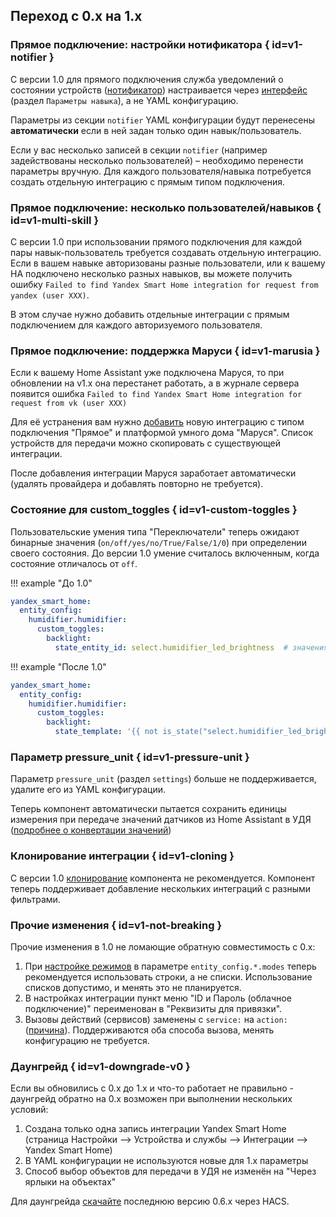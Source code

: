 ## Переход с 0.x на 1.x

### Прямое подключение: настройки нотификатора { id=v1-notifier }

С версии 1.0 для прямого подключения служба уведомлений о состоянии устройств ([нотификатор](https://docs.yaha-cloud.ru/v0.6.x/advanced/direct-connection/#notifier)) настраивается через [интерфейс](./config/getting-started.md#gui) (раздел `Параметры навыка`), а не YAML конфигурацию.

Параметры из секции `notifier` YAML конфигурации будут перенесены **автоматически** если в ней задан только один навык/пользователь.

Если у вас несколько записей в секции `notifier` (например задействованы несколько пользователей) – необходимо перенести параметры вручную. Для каждого пользователя/навыка потребуется создать отдельную интеграцию с прямым типом подключения.

### Прямое подключение: несколько пользователей/навыков { id=v1-multi-skill }

С версии 1.0 при использовании прямого подключения для каждой пары навык-пользователь требуется создавать отдельную интеграцию. Если в вашем навыке авторизованы разные пользователи, или к вашему HA подключено несколько разных навыков, вы можете получить ошибку `Failed to find Yandex Smart Home integration for request from yandex (user XXX)`.

В этом случае нужно добавить отдельные интеграции с прямым подключением для каждого авторизуемого пользователя.

### Прямое подключение: поддержка Маруси { id=v1-marusia }

Если к вашему Home Assistant уже подключена Маруся, то при обновлении на v1.x она перестанет работать, а в журнале сервера появится ошибка `Failed to find Yandex Smart Home integration for request from vk (user XXX)`

Для её устранения вам нужно [добавить](./install/integration.md) новую интеграцию с типом подключения "Прямое" и платформой умного дома "Маруся". Список устройств для передачи можно скопировать с существующей интеграции.

После добавления интеграции Маруся заработает автоматически (удалять провайдера и добавлять повторно не требуется).

### Состояние для custom_toggles { id=v1-custom-toggles }

Пользовательские умения типа "Переключатели" теперь ожидают бинарные значения (`on/off/yes/no/True/False/1/0`) при определении своего состояния.
До версии 1.0 умение считалось включенным, когда состояние отличалось от `off`.

!!! example "До 1.0"

  ```yaml
  yandex_smart_home:
    entity_config:
      humidifier.humidifier:
        custom_toggles:
          backlight:
            state_entity_id: select.humidifier_led_brightness  # значения high/med/off
  ```

!!! example "После 1.0"

  ```yaml
  yandex_smart_home:
    entity_config:
      humidifier.humidifier:
        custom_toggles:
          backlight:
            state_template: '{{ not is_state("select.humidifier_led_brightness", "off") }}'
  ```

### Параметр pressure_unit { id=v1-pressure-unit }

Параметр `pressure_unit` (раздел `settings`) больше не поддерживается, удалите его из YAML конфигурации.

Теперь компонент автоматически пытается сохранить единицы измерения при передаче значений датчиков из Home Assistant в УДЯ ([подробнее о конвертации значений](devices/sensor/float.md#unit-conversion))

### Клонирование интеграции { id=v1-cloning }

C версии 1.0 [клонирование](https://docs.yaha-cloud.ru/v0.6.x/advanced/clone/) компонента не рекомендуется. Компонент теперь поддерживает добавление нескольких интеграций с разными фильтрами.

### Прочие изменения { id=v1-not-breaking }

Прочие изменения в 1.0 не ломающие обратную совместимость с 0.x:

1. При [настройке режимов](config/modes.md) в параметре `entity_config.*.modes` теперь рекомендуется использовать строки, а не списки. Использование списков допустимо, и менять это не планируется.
2. В настройках интеграции пункт меню "ID и Пароль (облачное подключение)" переименован в "Реквизиты для привязки".
3. Вызовы действий (сервисов) заменены c `service:` на `action:` ([причина](https://www.home-assistant.io/blog/2024/08/07/release-20248/#goodbye-service-calls-hello-actions-)). Поддерживаются оба способа вызова, менять конфигурацию не требуется.

### Даунгрейд { id=v1-downgrade-v0 }

Если вы обновились с 0.x до 1.x и что-то работает не правильно - даунгрейд обратно на 0.x возможен при выполнении нескольких условий:

1. Создана только одна запись интеграции Yandex Smart Home (страница Настройки --> Устройства и службы --> Интеграции --> Yandex Smart Home)
2. В YAML конфигурации не используются новые для 1.x параметры
3. Способ выбор объектов для передачи в УДЯ не изменён на "Через ярлыки на объектах"

Для даунгрейда [скачайте](https://docs.yaha-cloud.ru/dev/install/component/#update) последнюю версию 0.6.х через HACS.
